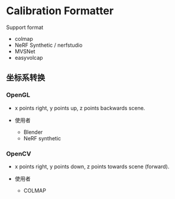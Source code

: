 # Calibration Formatter

Support format
- colmap
- NeRF Synthetic / nerfstudio
- MVSNet
- easyvolcap

## 坐标系转换

### OpenGL

- x points right, y points up, z points backwards scene.

- 使用者
    - Blender
    - NeRF synthetic

### OpenCV

- x points right, y points down, z points towards scene (forward).

- 使用者
    - COLMAP